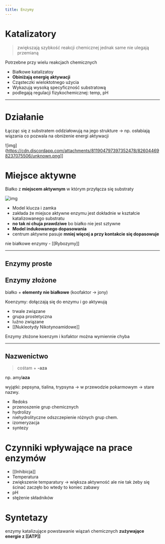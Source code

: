```yaml
---
title: Enzymy
---
```


# **Katalizatory**
> zwiększają szybkość reakcji chemicznej jednak same nie ulegają przemianą

Potrzebne przy wielu reakcjach chemicznych

- Białkowe katalizatoy
- **Obiniżają energię aktywacji**
- Cząsteczki wieloktotnego użycia
- Wykazują wysoką specyficzność substratową
- podlegają regulacji fizykochemicznej: temp, pH

---
# Działanie

Łącząc się z substratem oddziałowują na jego strukture → np. osłabiają wiązania co pozwala na obniżenie energi aktywacji

![img](https://cdn.discordapp.com/attachments/811904797397352478/826044698237075506/unknown.png]]

# Miejsce aktywne
Białko z __miejscem aktywnym__ w którym przyłącza się substraty

![img](https://upload.wikimedia.org/wikipedia/commons/2/21/Enzyme_structure.svg)

- Model klucza i zamka
- zakłada że miejsce aktywne enzymu jest dokładnie w kształcie katalizowanego substratu
- **no tak ni chuja prawdziwe** bo białko nie jest sztywne
- __Model indukowanego dopasowania__
- centrum aktywne pasuje **mniej więcej a przy kontakcie się dopasowuje**

nie białkowe enzymy - [[Rybozymy]]

---

## Enzymy proste

## Enzymy złożone
  białko + **elementy nie białkowe** (koofaktor → jony)

Koenzymy:
dołączają się do enzymu i go aktywują

- trwale związane
- grupa prostetyczna
- luźno związane
- [[Nukleotydy Nikotynoamidowe]]

Enzymy złożone koenzym i kofaktor można wymiennie chyba

---
## Nazwenictwo

> cośtam + **-aza**

np. amyl**aza**

wyjątki: pepsyna, tialina, trypsyna → w przewodzie pokarmowym → stare nazwy.

- Redoks
- przenoszenie grup chemicznych
- hydrolizy
- niehydrolityczne odszczepienie różnych grup chem.
- izomeryzacja
- syntezy

# Czynniki wpływające na prace enzymów

- [[Inhibicja]]
- Temperatura
- zwiększenie temparatury → większa aktywność ale nie tak żeby się ścinać zaczęło bo wtedy to koniec
zabawy
- pH
- stężenie składników
# Syntetazy        
enzymy katalizujące powstawanie wiązań chemicznych **zużywające energie z [[ATP]]**
#
